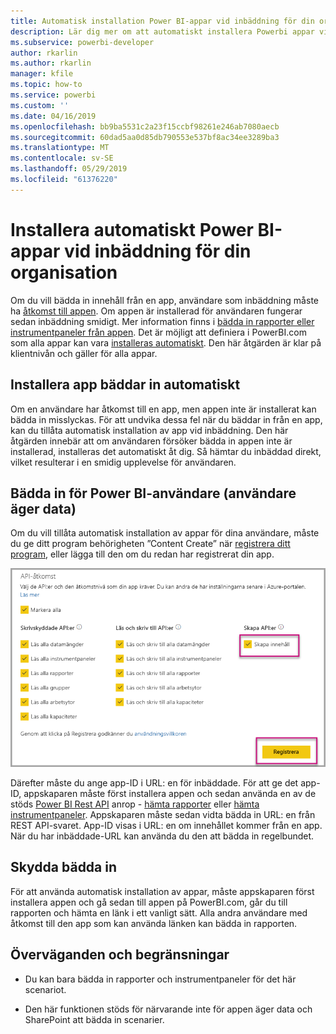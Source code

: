 ```yaml
---
title: Automatisk installation Power BI-appar vid inbäddning för din organisation
description: Lär dig mer om att automatiskt installera Powerbi appar vid inbäddning för din organisation.
ms.subservice: powerbi-developer
author: rkarlin
ms.author: rkarlin
manager: kfile
ms.topic: how-to
ms.service: powerbi
ms.custom: ''
ms.date: 04/16/2019
ms.openlocfilehash: bb9ba5531c2a23f15ccbf98261e246ab7080aecb
ms.sourcegitcommit: 60dad5aa0d85db790553e537bf8ac34ee3289ba3
ms.translationtype: MT
ms.contentlocale: sv-SE
ms.lasthandoff: 05/29/2019
ms.locfileid: "61376220"
---
```

# <a name="auto-install-power-bi-apps-when-embedding-for-your-organization"></a>Installera automatiskt Power BI-appar vid inbäddning för din organisation

Om du vill bädda in innehåll från en app, användare som inbäddning måste ha [åtkomst till appen](../service-create-distribute-apps.md). Om appen är installerad för användaren fungerar sedan inbäddning smidigt. Mer information finns i [bädda in rapporter eller instrumentpaneler från appen](embed-from-apps.md). Det är möjligt att definiera i PowerBI.com som alla appar kan vara [installeras automatiskt](https://powerbi.microsoft.com/blog/automatically-install-apps/). Den här åtgärden är klar på klientnivån och gäller för alla appar.

## <a name="auto-install-app-on-embedding"></a>Installera app bäddar in automatiskt

Om en användare har åtkomst till en app, men appen inte är installerat kan bädda in misslyckas. För att undvika dessa fel när du bäddar in från en app, kan du tillåta automatisk installation av app vid inbäddning. Den här åtgärden innebär att om användaren försöker bädda in appen inte är installerad, installeras det automatiskt åt dig. Så hämtar du inbäddad direkt, vilket resulterar i en smidig upplevelse för användaren.

## <a name="embed-for-power-bi-users-user-owns-data"></a>Bädda in för Power BI-användare (användare äger data)

Om du vill tillåta automatisk installation av appar för dina användare, måste du ge ditt program behörigheten ”Content Create” när [registrera ditt program](register-app.md#register-with-the-power-bi-application-registration-tool), eller lägga till den om du redan har registrerat din app.

![Registrera app skapar innehåll](media/embed-auto-install-app/register-app-create-content.png)

Därefter måste du ange app-ID i URL: en för inbäddade. För att ge det app-ID, appskaparen måste först installera appen och sedan använda en av de stöds [Power BI Rest API](https://docs.microsoft.com/rest/api/power-bi/) anrop - [hämta rapporter](https://docs.microsoft.com/rest/api/power-bi/reports/getreports) eller [hämta instrumentpaneler](https://docs.microsoft.com/rest/api/power-bi/dashboards/getdashboards). Appskaparen måste sedan vidta bädda in URL: en från REST API-svaret. App-ID visas i URL: en om innehållet kommer från en app.  När du har inbäddade-URL kan använda du den att bädda in regelbundet.

## <a name="secure-embed"></a>Skydda bädda in

För att använda automatisk installation av appar, måste appskaparen först installera appen och gå sedan till appen på PowerBI.com, går du till rapporten och hämta en länk i ett vanligt sätt. Alla andra användare med åtkomst till den app som kan använda länken kan bädda in rapporten.

## <a name="considerations-and-limitations"></a>Överväganden och begränsningar

* Du kan bara bädda in rapporter och instrumentpaneler för det här scenariot.

* Den här funktionen stöds för närvarande inte för appen äger data och SharePoint att bädda in scenarier.